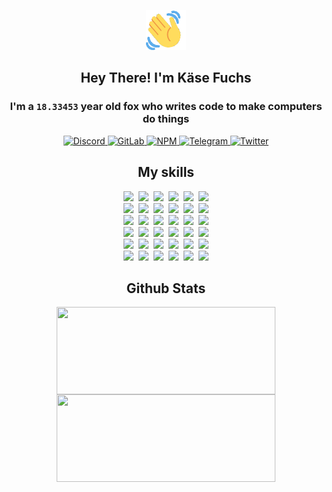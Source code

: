 <div><p align=center><img src=./resources/images/wave.gif width=64px height=64px></p><h2 align=center>Hey There! I'm Käse Fuchs</h2><h3 align=center>I'm a <code>18.33453</code> year old fox who writes code to make computers do things</h3><p align=center><a href=https://discord.com/users/507526681125322772><img alt=Discord src="https://img.shields.io/badge/Discord-5865F2?logo=discord&logoColor=white&style=flat-square#83ea09f8e4259a9bea3784e5c197e384"> </a><a href=https://gitlab.com/kasefuchs><img alt=GitLab src="https://img.shields.io/badge/GitLab-330F63?logo=gitlab&logoColor=white&style=flat-square#83ea09f8e4259a9bea3784e5c197e384"> </a><a href=https://npmjs.com/~kasefuchs><img alt=NPM src="https://img.shields.io/badge/NPM-CB3837?logo=npm&logoColor=white&style=flat-square#83ea09f8e4259a9bea3784e5c197e384"> </a><a href=https://t.me/kasefuchs><img alt=Telegram src="https://img.shields.io/badge/Telegram-2CA5E0?logo=telegram&logoColor=white&style=flat-square#83ea09f8e4259a9bea3784e5c197e384"> </a><a href=https://twitter.com/kasefuchs><img alt=Twitter src="https://img.shields.io/badge/Twitter-1DA1F2?logo=twitter&logoColor=white&style=flat-square#83ea09f8e4259a9bea3784e5c197e384"></a></p><h2 align=center>My skills</h2><p align=center><a href=https://aws.amazon.com/ ><picture><source srcset="https://skillicons.dev/icons?i=aws&theme=dark#83ea09f8e4259a9bea3784e5c197e384" media="(prefers-color-scheme: dark)"><source srcset="https://skillicons.dev/icons?i=aws&theme=light#83ea09f8e4259a9bea3784e5c197e384" media="(prefers-color-scheme: light), (prefers-color-scheme: no-preference)"><img src="https://skillicons.dev/icons?i=aws&theme=light#83ea09f8e4259a9bea3784e5c197e384"></picture></a>&nbsp;&nbsp;<a href=https://en.wikipedia.org/wiki/Bash_(Unix_shell)><picture><source srcset="https://skillicons.dev/icons?i=bash&theme=dark#83ea09f8e4259a9bea3784e5c197e384" media="(prefers-color-scheme: dark)"><source srcset="https://skillicons.dev/icons?i=bash&theme=light#83ea09f8e4259a9bea3784e5c197e384" media="(prefers-color-scheme: light), (prefers-color-scheme: no-preference)"><img src="https://skillicons.dev/icons?i=bash&theme=light#83ea09f8e4259a9bea3784e5c197e384"></picture></a>&nbsp;&nbsp;<a href=https://discord.com/developers/docs><picture><source srcset="https://skillicons.dev/icons?i=bots&theme=dark#83ea09f8e4259a9bea3784e5c197e384" media="(prefers-color-scheme: dark)"><source srcset="https://skillicons.dev/icons?i=bots&theme=light#83ea09f8e4259a9bea3784e5c197e384" media="(prefers-color-scheme: light), (prefers-color-scheme: no-preference)"><img src="https://skillicons.dev/icons?i=bots&theme=light#83ea09f8e4259a9bea3784e5c197e384"></picture></a>&nbsp;&nbsp;<a href=https://www.cloudflare.com/ ><picture><source srcset="https://skillicons.dev/icons?i=cloudflare&theme=dark#83ea09f8e4259a9bea3784e5c197e384" media="(prefers-color-scheme: dark)"><source srcset="https://skillicons.dev/icons?i=cloudflare&theme=light#83ea09f8e4259a9bea3784e5c197e384" media="(prefers-color-scheme: light), (prefers-color-scheme: no-preference)"><img src="https://skillicons.dev/icons?i=cloudflare&theme=light#83ea09f8e4259a9bea3784e5c197e384"></picture></a>&nbsp;&nbsp;<a href=https://en.wikipedia.org/wiki/CSS><picture><source srcset="https://skillicons.dev/icons?i=css&theme=dark#83ea09f8e4259a9bea3784e5c197e384" media="(prefers-color-scheme: dark)"><source srcset="https://skillicons.dev/icons?i=css&theme=light#83ea09f8e4259a9bea3784e5c197e384" media="(prefers-color-scheme: light), (prefers-color-scheme: no-preference)"><img src="https://skillicons.dev/icons?i=css&theme=light#83ea09f8e4259a9bea3784e5c197e384"></picture></a>&nbsp;&nbsp;<a href=https://www.docker.com/ ><picture><source srcset="https://skillicons.dev/icons?i=docker&theme=dark#83ea09f8e4259a9bea3784e5c197e384" media="(prefers-color-scheme: dark)"><source srcset="https://skillicons.dev/icons?i=docker&theme=light#83ea09f8e4259a9bea3784e5c197e384" media="(prefers-color-scheme: light), (prefers-color-scheme: no-preference)"><img src="https://skillicons.dev/icons?i=docker&theme=light#83ea09f8e4259a9bea3784e5c197e384"></picture></a><br><a href=https://www.electronjs.org/ ><picture><source srcset="https://skillicons.dev/icons?i=electron&theme=dark#83ea09f8e4259a9bea3784e5c197e384" media="(prefers-color-scheme: dark)"><source srcset="https://skillicons.dev/icons?i=electron&theme=light#83ea09f8e4259a9bea3784e5c197e384" media="(prefers-color-scheme: light), (prefers-color-scheme: no-preference)"><img src="https://skillicons.dev/icons?i=electron&theme=light#83ea09f8e4259a9bea3784e5c197e384"></picture></a>&nbsp;&nbsp;<a href=https://expressjs.com/ ><picture><source srcset="https://skillicons.dev/icons?i=express&theme=dark#83ea09f8e4259a9bea3784e5c197e384" media="(prefers-color-scheme: dark)"><source srcset="https://skillicons.dev/icons?i=express&theme=light#83ea09f8e4259a9bea3784e5c197e384" media="(prefers-color-scheme: light), (prefers-color-scheme: no-preference)"><img src="https://skillicons.dev/icons?i=express&theme=light#83ea09f8e4259a9bea3784e5c197e384"></picture></a>&nbsp;&nbsp;<a href=https://www.figma.com/ ><picture><source srcset="https://skillicons.dev/icons?i=figma&theme=dark#83ea09f8e4259a9bea3784e5c197e384" media="(prefers-color-scheme: dark)"><source srcset="https://skillicons.dev/icons?i=figma&theme=light#83ea09f8e4259a9bea3784e5c197e384" media="(prefers-color-scheme: light), (prefers-color-scheme: no-preference)"><img src="https://skillicons.dev/icons?i=figma&theme=light#83ea09f8e4259a9bea3784e5c197e384"></picture></a>&nbsp;&nbsp;<a href=https://firebase.google.com/ ><picture><source srcset="https://skillicons.dev/icons?i=firebase&theme=dark#83ea09f8e4259a9bea3784e5c197e384" media="(prefers-color-scheme: dark)"><source srcset="https://skillicons.dev/icons?i=firebase&theme=light#83ea09f8e4259a9bea3784e5c197e384" media="(prefers-color-scheme: light), (prefers-color-scheme: no-preference)"><img src="https://skillicons.dev/icons?i=firebase&theme=light#83ea09f8e4259a9bea3784e5c197e384"></picture></a>&nbsp;&nbsp;<a href=https://flask.palletsprojects.com/ ><picture><source srcset="https://skillicons.dev/icons?i=flask&theme=dark#83ea09f8e4259a9bea3784e5c197e384" media="(prefers-color-scheme: dark)"><source srcset="https://skillicons.dev/icons?i=flask&theme=light#83ea09f8e4259a9bea3784e5c197e384" media="(prefers-color-scheme: light), (prefers-color-scheme: no-preference)"><img src="https://skillicons.dev/icons?i=flask&theme=light#83ea09f8e4259a9bea3784e5c197e384"></picture></a>&nbsp;&nbsp;<a href=https://cloud.google.com/ ><picture><source srcset="https://skillicons.dev/icons?i=gcp&theme=dark#83ea09f8e4259a9bea3784e5c197e384" media="(prefers-color-scheme: dark)"><source srcset="https://skillicons.dev/icons?i=gcp&theme=light#83ea09f8e4259a9bea3784e5c197e384" media="(prefers-color-scheme: light), (prefers-color-scheme: no-preference)"><img src="https://skillicons.dev/icons?i=gcp&theme=light#83ea09f8e4259a9bea3784e5c197e384"></picture></a><br><a href=https://git-scm.com/ ><picture><source srcset="https://skillicons.dev/icons?i=git&theme=dark#83ea09f8e4259a9bea3784e5c197e384" media="(prefers-color-scheme: dark)"><source srcset="https://skillicons.dev/icons?i=git&theme=light#83ea09f8e4259a9bea3784e5c197e384" media="(prefers-color-scheme: light), (prefers-color-scheme: no-preference)"><img src="https://skillicons.dev/icons?i=git&theme=light#83ea09f8e4259a9bea3784e5c197e384"></picture></a>&nbsp;&nbsp;<a href=https://github.com/ ><picture><source srcset="https://skillicons.dev/icons?i=github&theme=dark#83ea09f8e4259a9bea3784e5c197e384" media="(prefers-color-scheme: dark)"><source srcset="https://skillicons.dev/icons?i=github&theme=light#83ea09f8e4259a9bea3784e5c197e384" media="(prefers-color-scheme: light), (prefers-color-scheme: no-preference)"><img src="https://skillicons.dev/icons?i=github&theme=light#83ea09f8e4259a9bea3784e5c197e384"></picture></a>&nbsp;&nbsp;<a href=https://gitlab.com/ ><picture><source srcset="https://skillicons.dev/icons?i=gitlab&theme=dark#83ea09f8e4259a9bea3784e5c197e384" media="(prefers-color-scheme: dark)"><source srcset="https://skillicons.dev/icons?i=gitlab&theme=light#83ea09f8e4259a9bea3784e5c197e384" media="(prefers-color-scheme: light), (prefers-color-scheme: no-preference)"><img src="https://skillicons.dev/icons?i=gitlab&theme=light#83ea09f8e4259a9bea3784e5c197e384"></picture></a>&nbsp;&nbsp;<a href=https://www.heroku.com/ ><picture><source srcset="https://skillicons.dev/icons?i=heroku&theme=dark#83ea09f8e4259a9bea3784e5c197e384" media="(prefers-color-scheme: dark)"><source srcset="https://skillicons.dev/icons?i=heroku&theme=light#83ea09f8e4259a9bea3784e5c197e384" media="(prefers-color-scheme: light), (prefers-color-scheme: no-preference)"><img src="https://skillicons.dev/icons?i=heroku&theme=light#83ea09f8e4259a9bea3784e5c197e384"></picture></a>&nbsp;&nbsp;<a href=https://en.wikipedia.org/wiki/HTML><picture><source srcset="https://skillicons.dev/icons?i=html&theme=dark#83ea09f8e4259a9bea3784e5c197e384" media="(prefers-color-scheme: dark)"><source srcset="https://skillicons.dev/icons?i=html&theme=light#83ea09f8e4259a9bea3784e5c197e384" media="(prefers-color-scheme: light), (prefers-color-scheme: no-preference)"><img src="https://skillicons.dev/icons?i=html&theme=light#83ea09f8e4259a9bea3784e5c197e384"></picture></a>&nbsp;&nbsp;<a href=https://en.wikipedia.org/wiki/JavaScript><picture><source srcset="https://skillicons.dev/icons?i=js&theme=dark#83ea09f8e4259a9bea3784e5c197e384" media="(prefers-color-scheme: dark)"><source srcset="https://skillicons.dev/icons?i=js&theme=light#83ea09f8e4259a9bea3784e5c197e384" media="(prefers-color-scheme: light), (prefers-color-scheme: no-preference)"><img src="https://skillicons.dev/icons?i=js&theme=light#83ea09f8e4259a9bea3784e5c197e384"></picture></a><br><a href=https://en.wikipedia.org/wiki/Linux><picture><source srcset="https://skillicons.dev/icons?i=linux&theme=dark#83ea09f8e4259a9bea3784e5c197e384" media="(prefers-color-scheme: dark)"><source srcset="https://skillicons.dev/icons?i=linux&theme=light#83ea09f8e4259a9bea3784e5c197e384" media="(prefers-color-scheme: light), (prefers-color-scheme: no-preference)"><img src="https://skillicons.dev/icons?i=linux&theme=light#83ea09f8e4259a9bea3784e5c197e384"></picture></a>&nbsp;&nbsp;<a href=https://mui.com/ ><picture><source srcset="https://skillicons.dev/icons?i=materialui&theme=dark#83ea09f8e4259a9bea3784e5c197e384" media="(prefers-color-scheme: dark)"><source srcset="https://skillicons.dev/icons?i=materialui&theme=light#83ea09f8e4259a9bea3784e5c197e384" media="(prefers-color-scheme: light), (prefers-color-scheme: no-preference)"><img src="https://skillicons.dev/icons?i=materialui&theme=light#83ea09f8e4259a9bea3784e5c197e384"></picture></a>&nbsp;&nbsp;<a href=https://en.wikipedia.org/wiki/Markdown><picture><source srcset="https://skillicons.dev/icons?i=md&theme=dark#83ea09f8e4259a9bea3784e5c197e384" media="(prefers-color-scheme: dark)"><source srcset="https://skillicons.dev/icons?i=md&theme=light#83ea09f8e4259a9bea3784e5c197e384" media="(prefers-color-scheme: light), (prefers-color-scheme: no-preference)"><img src="https://skillicons.dev/icons?i=md&theme=light#83ea09f8e4259a9bea3784e5c197e384"></picture></a>&nbsp;&nbsp;<a href=https://www.mongodb.com/ ><picture><source srcset="https://skillicons.dev/icons?i=mongodb&theme=dark#83ea09f8e4259a9bea3784e5c197e384" media="(prefers-color-scheme: dark)"><source srcset="https://skillicons.dev/icons?i=mongodb&theme=light#83ea09f8e4259a9bea3784e5c197e384" media="(prefers-color-scheme: light), (prefers-color-scheme: no-preference)"><img src="https://skillicons.dev/icons?i=mongodb&theme=light#83ea09f8e4259a9bea3784e5c197e384"></picture></a>&nbsp;&nbsp;<a href=https://www.mysql.com/ ><picture><source srcset="https://skillicons.dev/icons?i=mysql&theme=dark#83ea09f8e4259a9bea3784e5c197e384" media="(prefers-color-scheme: dark)"><source srcset="https://skillicons.dev/icons?i=mysql&theme=light#83ea09f8e4259a9bea3784e5c197e384" media="(prefers-color-scheme: light), (prefers-color-scheme: no-preference)"><img src="https://skillicons.dev/icons?i=mysql&theme=light#83ea09f8e4259a9bea3784e5c197e384"></picture></a>&nbsp;&nbsp;<a href=https://nextjs.org/ ><picture><source srcset="https://skillicons.dev/icons?i=nextjs&theme=dark#83ea09f8e4259a9bea3784e5c197e384" media="(prefers-color-scheme: dark)"><source srcset="https://skillicons.dev/icons?i=nextjs&theme=light#83ea09f8e4259a9bea3784e5c197e384" media="(prefers-color-scheme: light), (prefers-color-scheme: no-preference)"><img src="https://skillicons.dev/icons?i=nextjs&theme=light#83ea09f8e4259a9bea3784e5c197e384"></picture></a><br><a href=https://nodejs.org/en/ ><picture><source srcset="https://skillicons.dev/icons?i=nodejs&theme=dark#83ea09f8e4259a9bea3784e5c197e384" media="(prefers-color-scheme: dark)"><source srcset="https://skillicons.dev/icons?i=nodejs&theme=light#83ea09f8e4259a9bea3784e5c197e384" media="(prefers-color-scheme: light), (prefers-color-scheme: no-preference)"><img src="https://skillicons.dev/icons?i=nodejs&theme=light#83ea09f8e4259a9bea3784e5c197e384"></picture></a>&nbsp;&nbsp;<a href=https://www.postgresql.org/ ><picture><source srcset="https://skillicons.dev/icons?i=postgres&theme=dark#83ea09f8e4259a9bea3784e5c197e384" media="(prefers-color-scheme: dark)"><source srcset="https://skillicons.dev/icons?i=postgres&theme=light#83ea09f8e4259a9bea3784e5c197e384" media="(prefers-color-scheme: light), (prefers-color-scheme: no-preference)"><img src="https://skillicons.dev/icons?i=postgres&theme=light#83ea09f8e4259a9bea3784e5c197e384"></picture></a>&nbsp;&nbsp;<a href=https://learn.microsoft.com/en-us/powershell/ ><picture><source srcset="https://skillicons.dev/icons?i=powershell&theme=dark#83ea09f8e4259a9bea3784e5c197e384" media="(prefers-color-scheme: dark)"><source srcset="https://skillicons.dev/icons?i=powershell&theme=light#83ea09f8e4259a9bea3784e5c197e384" media="(prefers-color-scheme: light), (prefers-color-scheme: no-preference)"><img src="https://skillicons.dev/icons?i=powershell&theme=light#83ea09f8e4259a9bea3784e5c197e384"></picture></a>&nbsp;&nbsp;<a href=https://www.python.org/ ><picture><source srcset="https://skillicons.dev/icons?i=py&theme=dark#83ea09f8e4259a9bea3784e5c197e384" media="(prefers-color-scheme: dark)"><source srcset="https://skillicons.dev/icons?i=py&theme=light#83ea09f8e4259a9bea3784e5c197e384" media="(prefers-color-scheme: light), (prefers-color-scheme: no-preference)"><img src="https://skillicons.dev/icons?i=py&theme=light#83ea09f8e4259a9bea3784e5c197e384"></picture></a>&nbsp;&nbsp;<a href=https://www.raspberrypi.org/ ><picture><source srcset="https://skillicons.dev/icons?i=raspberrypi&theme=dark#83ea09f8e4259a9bea3784e5c197e384" media="(prefers-color-scheme: dark)"><source srcset="https://skillicons.dev/icons?i=raspberrypi&theme=light#83ea09f8e4259a9bea3784e5c197e384" media="(prefers-color-scheme: light), (prefers-color-scheme: no-preference)"><img src="https://skillicons.dev/icons?i=raspberrypi&theme=light#83ea09f8e4259a9bea3784e5c197e384"></picture></a>&nbsp;&nbsp;<a href=https://reactjs.org/ ><picture><source srcset="https://skillicons.dev/icons?i=react&theme=dark#83ea09f8e4259a9bea3784e5c197e384" media="(prefers-color-scheme: dark)"><source srcset="https://skillicons.dev/icons?i=react&theme=light#83ea09f8e4259a9bea3784e5c197e384" media="(prefers-color-scheme: light), (prefers-color-scheme: no-preference)"><img src="https://skillicons.dev/icons?i=react&theme=light#83ea09f8e4259a9bea3784e5c197e384"></picture></a><br><a href=https://redux.js.org/ ><picture><source srcset="https://skillicons.dev/icons?i=redux&theme=dark#83ea09f8e4259a9bea3784e5c197e384" media="(prefers-color-scheme: dark)"><source srcset="https://skillicons.dev/icons?i=redux&theme=light#83ea09f8e4259a9bea3784e5c197e384" media="(prefers-color-scheme: light), (prefers-color-scheme: no-preference)"><img src="https://skillicons.dev/icons?i=redux&theme=light#83ea09f8e4259a9bea3784e5c197e384"></picture></a>&nbsp;&nbsp;<a href=https://en.wikipedia.org/wiki/Regular_expression><picture><source srcset="https://skillicons.dev/icons?i=regex&theme=dark#83ea09f8e4259a9bea3784e5c197e384" media="(prefers-color-scheme: dark)"><source srcset="https://skillicons.dev/icons?i=regex&theme=light#83ea09f8e4259a9bea3784e5c197e384" media="(prefers-color-scheme: light), (prefers-color-scheme: no-preference)"><img src="https://skillicons.dev/icons?i=regex&theme=light#83ea09f8e4259a9bea3784e5c197e384"></picture></a>&nbsp;&nbsp;<a href=https://en.wikipedia.org/wiki/Sass_(stylesheet_language)><picture><source srcset="https://skillicons.dev/icons?i=sass&theme=dark#83ea09f8e4259a9bea3784e5c197e384" media="(prefers-color-scheme: dark)"><source srcset="https://skillicons.dev/icons?i=sass&theme=light#83ea09f8e4259a9bea3784e5c197e384" media="(prefers-color-scheme: light), (prefers-color-scheme: no-preference)"><img src="https://skillicons.dev/icons?i=sass&theme=light#83ea09f8e4259a9bea3784e5c197e384"></picture></a>&nbsp;&nbsp;<a href=https://www.typescriptlang.org/ ><picture><source srcset="https://skillicons.dev/icons?i=ts&theme=dark#83ea09f8e4259a9bea3784e5c197e384" media="(prefers-color-scheme: dark)"><source srcset="https://skillicons.dev/icons?i=ts&theme=light#83ea09f8e4259a9bea3784e5c197e384" media="(prefers-color-scheme: light), (prefers-color-scheme: no-preference)"><img src="https://skillicons.dev/icons?i=ts&theme=light#83ea09f8e4259a9bea3784e5c197e384"></picture></a>&nbsp;&nbsp;<a href=https://unity.com/ ><picture><source srcset="https://skillicons.dev/icons?i=unity&theme=dark#83ea09f8e4259a9bea3784e5c197e384" media="(prefers-color-scheme: dark)"><source srcset="https://skillicons.dev/icons?i=unity&theme=light#83ea09f8e4259a9bea3784e5c197e384" media="(prefers-color-scheme: light), (prefers-color-scheme: no-preference)"><img src="https://skillicons.dev/icons?i=unity&theme=light#83ea09f8e4259a9bea3784e5c197e384"></picture></a>&nbsp;&nbsp;<a href=https://workers.cloudflare.com/ ><picture><source srcset="https://skillicons.dev/icons?i=workers&theme=dark#83ea09f8e4259a9bea3784e5c197e384" media="(prefers-color-scheme: dark)"><source srcset="https://skillicons.dev/icons?i=workers&theme=light#83ea09f8e4259a9bea3784e5c197e384" media="(prefers-color-scheme: light), (prefers-color-scheme: no-preference)"><img src="https://skillicons.dev/icons?i=workers&theme=light#83ea09f8e4259a9bea3784e5c197e384"></picture></a><br></p><h2 align=center>Github Stats</h2><p align=center><picture><source srcset="https://github-readme-stats-kasefuchs.vercel.app/api/?count_private=true&hide_border=true&hide_rank=true&line_height=20&hide_title=true&username=Kasefuchs&theme=dark#83ea09f8e4259a9bea3784e5c197e384" media="(prefers-color-scheme: dark)"><source srcset="https://github-readme-stats-kasefuchs.vercel.app/api/?count_private=true&hide_border=true&hide_rank=true&line_height=20&hide_title=true&username=Kasefuchs&theme=light#83ea09f8e4259a9bea3784e5c197e384" media="(prefers-color-scheme: light), (prefers-color-scheme: no-preference)"><img align=middle width=350 height=140 src="https://github-readme-stats-kasefuchs.vercel.app/api/?count_private=true&hide_border=true&hide_rank=true&line_height=20&hide_title=true&username=Kasefuchs&theme=light#83ea09f8e4259a9bea3784e5c197e384"></picture><picture><source srcset="https://github-readme-stats-kasefuchs.vercel.app/api/top-langs/?count_private=true&hide_border=true&layout=compact&username=Kasefuchs&theme=dark#83ea09f8e4259a9bea3784e5c197e384" media="(prefers-color-scheme: dark)"><source srcset="https://github-readme-stats-kasefuchs.vercel.app/api/top-langs/?count_private=true&hide_border=true&layout=compact&username=Kasefuchs&theme=light#83ea09f8e4259a9bea3784e5c197e384" media="(prefers-color-scheme: light), (prefers-color-scheme: no-preference)"><img align=middle width=350 height=140 src="https://github-readme-stats-kasefuchs.vercel.app/api/top-langs/?count_private=true&hide_border=true&layout=compact&username=Kasefuchs&theme=light#83ea09f8e4259a9bea3784e5c197e384"></picture></p><img src="https://hit.yhype.me/github/profile?user_id=64592097#83ea09f8e4259a9bea3784e5c197e384" alt=""></div>